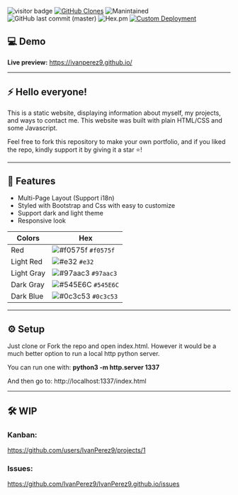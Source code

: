 <!-- ![visitor badge](https://visitor-badge.glitch.me/badge?page_id=IvanPerez9.github.io) -->
![visitor badge](https://visitor-badge-reloaded.herokuapp.com/badge?page_id=IvanPerez9.github.io&color=55acb7&style=flat)
[![GitHub Clones](https://img.shields.io/badge/dynamic/json?color=orange&label=Clone&query=count&url=https://gist.githubusercontent.com/IvanPerez9/e4e3bb610367543b86adb9fb5af2bfa4/raw/clone.json&logo=github)](https://github.com/MShawon/github-clone-count-badge)
![Manintained](https://img.shields.io/badge/Maintained%3F-yes-green.svg)
![GitHub last commit (master)](https://img.shields.io/github/last-commit/IvanPerez9/IvanPerez9.github.io)
![Hex.pm](https://img.shields.io/hexpm/l/plug.svg)
[![Custom Deployment](https://github.com/IvanPerez9/IvanPerez9.github.io/actions/workflows/pagesDeployment.yml/badge.svg)](https://github.com/IvanPerez9/IvanPerez9.github.io/actions/workflows/pagesDeployment.yml)


## 💻 Demo 

 **Live preview:** https://ivanperez9.github.io/

 ---

## ⚡ Hello everyone!

This is a static website, displaying information about myself, my projects, and ways to contact me.
This website was built with plain HTML/CSS and some Javascript.

Feel free to fork this repository to make your own portfolio, and if you liked the repo, kindly support it by giving it a star ⭐!

---

## 🎨 Features

- Multi-Page Layout (Support i18n)
- Styled with Bootstrap and Css with easy to customize
- Support dark and light theme
- Responsive look

| Colors      |  Hex                                                                       |
| ---------- | ------------------------------------------------------------------------- |
| Red     | ![#f0575f](https://via.placeholder.com/15/f0575f/f0575f.png) `#f0575f` |
| Light Red     | ![#e32](https://via.placeholder.com/15/e32/e32.png) `#e32` |
| Light Gray  | ![#97aac3](https://via.placeholder.com/15/97aac3/97aac3.png) `#97aac3` |
| Dark Gray | ![#545E6C](https://via.placeholder.com/15/545E6C/545E6C.png) `#545E6C` |
| Dark Blue | ![#0c3c53](https://via.placeholder.com/15/0c3c53/0c3c53.png) `#0c3c53` |

---

## ⚙️ Setup

Just clone or Fork the repo and open index.html. However it would be a much better option to run a local http python server.

You can run one with: **python3 -m http.server 1337**

And then go to: http://localhost:1337/index.html

---

## 🛠️ WIP

### Kanban:
https://github.com/users/IvanPerez9/projects/1

### Issues:
https://github.com/IvanPerez9/IvanPerez9.github.io/issues
